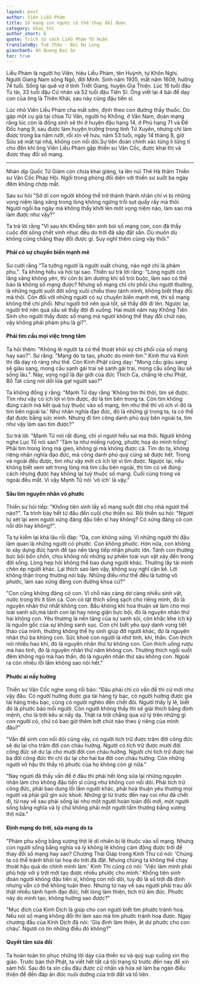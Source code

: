 ```yaml
---
layout: post
author: Viên Liễu Phàm
title: Số mạng con người có thể thay đổi được
category: khai_thi
author_short: 6
quote: Trích từ sách Liễu Phàm Tứ Huấn
translateBy: Tuệ Châu - Bùi Dư Long
giaochanh: Ấn Quang Đại Sư
toc: true
---
```


Liễu Phàm là người họ Viên, hiệu Liễu Phàm, tên Huỳnh, tự Khôn Nghị. Người Giang Nam sông Ngô, đời 
Minh. Sinh năm 1935, mất năm 1609, hưởng 74 tuổi. Sống tại quê vợ ở tỉnh Triết Giang, huyện Gia Thiện. 
Lúc 16 tuổi đậu Tú tài, 33 tuổi đậu Cử nhân và 52 tuổi đậu Tiến Sĩ. Ông viết lại 4 bài để dạy con của 
ông là Thiên Khải, sau này cũng đậu tiến sĩ. 

Lúc nhỏ Viên Liễu Phàm cha mất sớm, định theo con đường thầy thuốc. Do gặp một cụ già tại chùa Từ Vân, người họ 
Khổng, ở Vân Nam, đoán mạng rằng lúc còn là đồng sinh sẽ thi ở huyện đậu hạng 14, ở Phủ hạng 71 và Đề Đốc hạng 9, sau 
được làm huyện trưởng trong tỉnh Tứ Xuyên, nhưng chỉ làm được trong ba năm rưỡi, rồi xin về hưu, năm 53 tuổi, ngày 14 tháng 8, 
giờ Sửu sẽ mất tại nhà, không con nối dõi.Sự tiên đoán chính xác từng li từng tí cho đến khi ông Viên Liễu Phàm gặp thiền sư 
Vân Cốc, được khai thị và được thay đổi số mạng. 

<hr/>

Nhân dịp Quốc Tử Giám còn chưa khai giảng, ta lên núi Thê Hà thăm Thiền sư Vân Cốc Pháp Hội. Ngồi trong phòng 
đối diện với thiền sư suốt ba ngày đêm không chợp mắt. 

Sau sư hỏi "Sở dĩ con người không thể trở thành thánh nhân chỉ vì bị những vọng niệm lăng xăng trong 
lòng không ngừng trồi sụt quấy rầy mà thôi. Ngươi ngồi ba ngày mà không thấy khởi lên môt vọng niệm nào, làm 
sao mà làm được như vậy?"

Ta trả lời rằng "Vì sau khi Khổng tiên sinh bói số mạng con, con đã thấy cuộc đời sống chết vinh nhục 
đều do trời đã sắp đặt sẵn. Dù muốn dù không cũng chẳng thay đổi được gì. Suy nghĩ thêm cũng vậy thôi."

#### **Phải có sự chuyển biến mạnh mẽ**

Sư cười rằng "Ta tưởng ngươi là người xuất chúng, nào ngờ chỉ là phàm phu.". Ta không hiểu và hỏi tại sao. Thiền sư trả lời rằng: 
"Lòng người còn lăng xăng không yên, thì còn bị âm dương khí số trói buộc, làm sao có thể bảo là không số mạng được? 
Nhưng số mạng chỉ chi phối cho người thường, là những người suốt đời sống xuôi chiều theo tánh mình, không biết thay đổi mà thôi. 
Còn đối với những người có sự chuyển biến mạnh mẽ, thì số mạng không thể chi phối. Như người trở nên quá tốt, sẽ thấy đời đi lên. Ngược lại, 
người trở nên quá xấu sẽ thấy đời đi xuống. Hai mươi năm nay Khổng Tiên Sinh cho người thấy được số mạng mà ngươi không thể thay đổi chút nào, 
vậy không phải phàm phu là gì?".

#### **Phải tìm cầu mọi việc trong tâm**

Ta hỏi thêm: "Không lẽ người ta có thể thoát khỏi sự chi phối của số mạng hay sao?". Sư rằng: "Mạng do ta tạo, phước do mình tìm." Kinh thư và Kinh thi 
đã dạy rõ ràng như thế. Còn Kinh Phật cũng dạy: "Mong cầu giàu sang sẽ giàu sang, mong cầu sanh gái trai sẽ sanh gái trai, mong cầu sống lâu sẽ sống lâu.". Này, 
vọng ngữ là đại giới của đức Thích Ca, chẳng lẽ chư Phật, Bồ Tát cũng nói dối lừa gạt người sao?" 

Ta không đồng ý rằng: "Mạnh Tử dạy rằng 'Không tìm thì thôi, tìm sẽ được. Tìm như vậy có ích lợi vì tìm được, đó là tìm bên trong ta. Còn tìm 
không đúng cách mà kết quả tuỳ thuộc vào số mạng, tìm như thế thì vô ích vì đó là tìm bên ngoài ta.' Như nhân nghĩa đạo đức, đó là những gì 
trong ta, ta có thể đạt được bằng sức mình. Nhưng đi tìm công danh phú quý bên ngoài ta, tìm như vậy làm sao tìm được?"

Sư trả lời: "Mạnh Tử nói rất đúng, chỉ vì ngươi hiểu sai mà thôi. Ngươi không nghe Lục Tổ nói sao? 'Tâm ta như miếng ruộng, phước hoạ do 
mình trồng'. Phải tìm trong lòng mà gieo, không gì mà không được cả. Tìm do ta, không riêng nhân nghĩa đạo đức, mà công danh phú quý cũng sẽ được hết. 
Trong và ngoài đều được, tìm như vậy mới có ích lợi vì tìm được. Ngược lại, nếu không biết xem xét trong lòng mà tìm cầu bên ngoài, thì tìm có vẽ 
đúng cách nhưng được hay không lại tuỳ thuộc số mạng. Cuối cùng trong và ngoài đều mất. Vì vậy Mạnh Tử nói 'vô ích' là vậy."

#### **Sâu tìm nguyên nhân vô phước**

Thiền sư hỏi tiếp: "Khổng tiên sinh lấy số mạng suốt đời cho nhà ngươi thế nào?". Ta trình bày hết từ đầu đến cuối cho thiền sư. Rồi thiền sư hỏi: "Ngươi 
tự xét lại xem ngươi xứng đáng đậu tiến sĩ hay không? Có xứng đáng có con nối dõi hay không?".

Ta tự kiểm lại khá lâu rồi đáp: "Dạ, con không xứng. Vì những người thi đậu làm quan là những người có phước. Con không phước. Hơn nữa, con không 
lo xây dựng đức hạnh để tạo nền tảng tiếp nhận phước lớn. Tánh con thường bực bội bồn chồn, chịu không nổi những sự phiền toái vụn vặt xảy đến 
trong đời sống. Lòng hẹp hòi không thể bao dung người khác. Thường lấy tài mình chèn ép người khác. Lại thích sao làm vậy, không suy nghĩ cặn kẽ. 
Lời không thận trọng thường nói bậy. Những điều như thế đều là tướng vô phước, làm sao xứng đáng con đường khoa cử?"

"Con cũng không đáng có con. Vì chỗ nào càng dơ càng nhiều sinh vật, nước trong thì ít tôm cá. Con có tật thích sống sạch cho riêng mình, 
đó là nguyên nhân thứ nhất không con. Bầu không khí hoà thuận sẽ làm cho mọi loài sanh sôi,mà tánh con lại hay nóng giận bực bội, đó là nguyên nhân 
thứ hai không con. Yêu thương là nền tảng của sự sanh sôi, còn khắc khe ích kỷ là nguồn gốc của sự không sanh sục. Con chỉ biết yêu quý danh vọng 
tiết tháo của mình, thường không thể hy sinh giúp đỡ người khác, đó là nguyên nhân thứ ba không con. Sức khoẻ con người là nhờ tinh, khí, thần. Con thích nói 
nhiều hao khí, đó là nguyên nhân thứ tư không con. Con thích uống rượu mà hao tinh, đó là nguyên nhân thứ năm không con. Thường thích ngồi suốt 
đêm không ngủ mà hao thần, đó là nguyên nhân thứ sáu không con. Ngoài ra còn nhiều lỗi lầm không sao nói hết."

#### **Phước ai nấy hưởng**

Thiền sư Vân Cốc nghe xong rồi bảo: "Đâu phải chỉ có vấn đề thi cử mới như vậy đâu. Có người hưởng được gia tài hàng tỷ bạc, có người hưởng được 
gia tài hàng triệu bạc, cũng có người nghèo đến chết đói. Người thấy lý lẽ, biết đó là phước báo mỗi người. Còn người không thấy thì sẽ giải thích 
bằng định mệnh, cho là trời kêu ai nấy dạ. Thật ra trời chẳng qua xử lý trên những gì con người có, chứ có bao giờ thêm bớt chút nào theo ý riêng 
của mình đâu?"

"Vấn đề sinh con nối dõi cũng vậy, có người tích trữ được trăm đời công đức sẽ dư lại cho trăm đời con cháu hưởng. Người có tích trữ được mười đời 
công đức sẽ dư lại cho mười đời con cháu hưởng. Người chỉ tích trữ được hai ba đời công đức thì chỉ dư lại cho hai ba đời con cháu hưởng.
Còn những người vô hậu thì thấy rõ phước của họ không còn gì nữa."

"Nay ngươi đã thấy vấn đề ở đâu thì phải hết lòng sửa lại những nguyên nhân làm cho không đậu tiến sĩ cũng như không con nối dõi. Phải tích trữ công 
đức, phải bao dung lỗi lầm người khác, phải hoà thuận yêu thương mọi người và phải giữ gìn sức khoẻ. Những gì từ trước đến nay coi như đã 
chết đi, từ nay về sau phải sống lại như một người hoàn toàn đổi mới, một người sống bằng nghĩa và lý chứ không phải một người tầm thường 
bằng xương thịt nữa."

#### **Định mạng do trời, sửa mạng do ta**

"Phàm phu sống bằng xương thịt lẽ dĩ nhiên bị lệ thuộc vào số mạng. Nhưng con người sống bằng nghĩa và lý không lẽ không cảm động được trời 
để thay đổi số mạng hay sao? Chương Thái Giáp trong Kinh Thư có nói: 'Chúng ta có thể tránh khỏi tai hoạ do trời đã đặt. Nhưng chúng ta không 
thể chạy thoát hậu quả do chính mình làm.' Kinh Thi cũng có nói: 'Việc làm mình phải phù hợp với ý trời mới tạo được nhiều phước cho mình.'
Khổng tiên sinh đoán ngươi không đậu tiến sĩ, không con nối dõi, tuy đó là số trời đã định nhưng vẫn có thể không tuân theo. Nhưng từ nay về sau 
người phải trau dồi thật nhiều tánh hạnh đạo đức, hết lòng làm thiện, tích trữ âm đức. Phước này do mình tạo, không hưởng sao được?"

"Mục đích của Kinh Dịch là giúp cho con người biết tìm phước tránh hoạ. Nếu nói số mạng không đổi thì làm sao mà tìm phước tránh hoạ được. Ngay 
chương đầu của Kinh Dịch đã nói: 'Gia đình làm thiện, ắt dư phước cho con cháu'. Ngươi có tin những điều đó không?"

#### **Quyết tâm sửa đổi**

Ta hoàn toàn tin phục những lời dạy của thiền sư và quỳ sụp xuống xin thọ giáo. Trước bàn thờ Phật, ta viết hết tất cả tội trạng từ trước đến nay 
để xin sám hối. Sau đó ta xin cầu đậu được cử nhân và hứa sẽ làm ba ngàn điều thiện để đền đáp ân đức nuôi dưỡng của trời đất và tổ tiên. 




